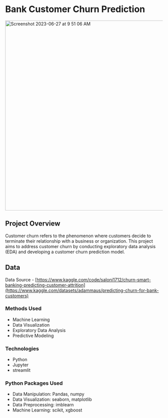 # Bank Customer Churn Prediction

<img width="605" alt="Screenshot 2023-06-27 at 9 51 06 AM" src="https://github.com/SaloniJhalani/Bank-Customer-Churn-Prediction/assets/33859675/aebb2d8b-b78b-4bbe-8322-e005ed3132ec">

## Project Overview
Customer churn refers to the phenomenon where customers decide to terminate their relationship with a business or organization. This project aims to address customer churn by conducting exploratory data analysis (EDA) and developing a customer churn prediction model.

## Data
Data Source - [https://www.kaggle.com/code/saloni1712/churn-smart-banking-predicting-customer-attrition](https://www.kaggle.com/datasets/adammaus/predicting-churn-for-bank-customers)

### Methods Used
* Machine Learning
* Data Visualization
* Exploratory Data Analysis
* Predictive Modeling

### Technologies
* Python
* Jupyter
* streamlit

### Python Packages Used
* Data Manipulation: Pandas, numpy
* Data Visualization: seaborn, matplotlib
* Data Preprocessing: imblearn
* Machine Learning: scikit, xgboost



